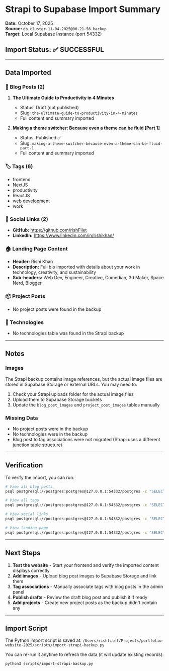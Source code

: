 # Strapi to Supabase Import Summary

**Date:** October 17, 2025  
**Source:** `db_cluster-11-04-2025@00-21-56.backup`  
**Target:** Local Supabase Instance (port 54332)

## Import Status: ✅ SUCCESSFUL

---

## Data Imported

### 📝 Blog Posts (2)

1. **The Ultimate Guide to Productivity in 4 Minutes**

   - Status: Draft (not published)
   - Slug: `the-ultimate-guide-to-productivity-in-4-minutes`
   - Full content and summary imported

2. **Making a theme switcher: Because even a theme can be fluid [Part 1]**
   - Status: Published ✅
   - Slug: `making-a-theme-switcher-because-even-a-theme-can-be-fluid-part-1`
   - Full content and summary imported

### 🏷️ Tags (6)

- frontend
- NextJS
- productivity
- ReactJS
- web development
- work

### 🔗 Social Links (2)

- **GitHub:** https://github.com/rishFilet
- **LinkedIn:** https://www.linkedin.com/in/rishikhan/

### 🏠 Landing Page Content

- **Header:** Rishi Khan
- **Description:** Full bio imported with details about your work in technology, creativity, and sustainability
- **Sub-headers:** Web Dev, Engineer, Creative, Comedian, 3d Maker, Space Nerd, Blogger

### 📦 Project Posts

- No project posts were found in the backup

### 🔧 Technologies

- No technologies table was found in the Strapi backup

---

## Notes

### Images

The Strapi backup contains image references, but the actual image files are stored in Supabase Storage or external URLs. You may need to:

1. Check your Strapi uploads folder for the actual image files
2. Upload them to Supabase Storage buckets
3. Update the `blog_post_images` and `project_post_images` tables manually

### Missing Data

- No project posts were in the backup
- No technologies were in the backup
- Blog post to tag associations were not migrated (Strapi uses a different junction table structure)

---

## Verification

To verify the import, you can run:

```bash
# View all blog posts
psql postgresql://postgres:postgres@127.0.0.1:54332/postgres -c "SELECT title, is_published FROM blog_posts;"

# View all tags
psql postgresql://postgres:postgres@127.0.0.1:54332/postgres -c "SELECT name FROM tags;"

# View social links
psql postgresql://postgres:postgres@127.0.0.1:54332/postgres -c "SELECT display_name, link FROM social_links;"

# View landing page
psql postgresql://postgres:postgres@127.0.0.1:54332/postgres -c "SELECT header, description FROM landing_page_content;"
```

---

## Next Steps

1. **Test the website** - Start your frontend and verify the imported content displays correctly
2. **Add images** - Upload blog post images to Supabase Storage and link them
3. **Tag associations** - Manually associate tags with blog posts in the admin panel
4. **Publish drafts** - Review the draft blog post and publish it if ready
5. **Add projects** - Create new project posts as the backup didn't contain any

---

## Import Script

The Python import script is saved at:
`/Users/rishfilet/Projects/portfolio-website-2025/scripts/import-strapi-backup.py`

You can re-run it anytime to refresh the data (it will update existing records):

```bash
python3 scripts/import-strapi-backup.py
```

